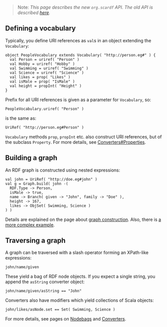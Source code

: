 > Note: _This page describes the new `org.scardf` API. The old API is described [here](Overview.md)._

## Defining a vocabulary ##

Typically, you define URI references as `val`s in an object extending the `Vocabulary`:
```
object PeopleVocabulary extends Vocabulary( "http://person.eg#" ) {
  val Person = uriref( "Person" )
  val Hobby = uriref( "Hobby" )
  val Swimming = uriref( "Swimming" )
  val Science = uriref( "Science" )
  val likes = prop( "Likes" )
  val isMale = prop( "IsMale" )
  val height = propInt( "Height" )
}
```

Prefix for all URI references is given as a parameter for `Vocabulary`, so:
```
PeopleVocabulary.uriref( "Person" )
```

is the same as:
```
UriRef( "http://person.eg#Person" )
```

`Vocabulary` methods `prop`, `propInt` etc. also construct URI references, but of the subclass `Property`. For more details, see [Converters#Properties](Converters#Properties.md).


## Building a graph ##

An RDF graph is constructed using nested expressions:
```
val john = UriRef( "http://doe.eg#john" )
val g = Graph.build( john -( 
  RDF.Type -> Person,
  isMale -> true,
  name -> Branch( given -> "John", family -> "Doe" ),
  height -> 167, 
  likes -> ObjSet( Swimming, Science )
) )
```

Details are explained on the page about [graph construction](ConstructGraph.md). Also, there is [a more complex example](Example.md).


## Traversing a graph ##

A graph can be traversed with a slash operator forming an XPath-like expressions:
```
john/name/given
```

These yield a bag of RDF node objects. If you expect a single string, you append the `asString` converter object:
```
john/name/given/asString == "John"
```

Converters also have modifiers which yield collections of Scala objects:
```
john/likes/asNode.set == Set( Swimming, Science )
```

For more details, see pages on [Nodebags](Nodebags.md) and [Converters](Converters.md).